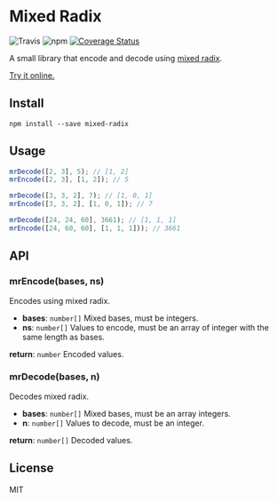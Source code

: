 # Mixed Radix

![Travis](https://img.shields.io/travis/thevtm/mixed-radix.svg) ![npm](https://img.shields.io/npm/v/mixed-radix.svg) [![Coverage Status](https://coveralls.io/repos/github/thevtm/mixed-radix/badge.svg)](https://coveralls.io/github/thevtm/mixed-radix)

A small library that encode and decode using [mixed radix].

[Try it online.](https://npm.runkit.com/mixed-radix)

## Install

`npm install --save mixed-radix`

## Usage

```js
mrDecode([2, 3], 5); // [1, 2]
mrEncode([2, 3], [1, 2]); // 5

mrDecode([3, 3, 2], 7); // [1, 0, 1]
mrEncode([3, 3, 2], [1, 0, 1]); // 7

mrDecode([24, 24, 60], 3661); // [1, 1, 1]
mrEncode([24, 60, 60], [1, 1, 1])); // 3661
```

## API

### mrEncode(bases, ns)

Encodes using mixed radix.

- **bases**: `number[]` Mixed bases, must be integers.
- **ns**: `number[]` Values to encode, must be an array of integer with the same length as bases.

**return**: `number` Encoded values.

### mrDecode(bases, n)

Decodes mixed radix.

- **bases**: `number[]` Mixed bases, must be an array integers.
- **n**: `number[]` Values to decode, must be an integer.

**return**: `number[]` Decoded values.

[mixed radix]: https://en.wikipedia.org/wiki/Mixed_radix

## License

MIT
